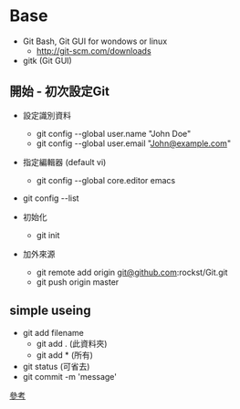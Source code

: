 # Base

* Git Bash, Git GUI for wondows or linux
	* http://git-scm.com/downloads
* gitk (Git GUI)

## 開始 - 初次設定Git

* 設定識別資料
	* git config --global user.name "John Doe"
	* git config --global user.email "John@example.com"
* 指定編輯器 (default vi)
	* git config --global core.editor emacs
* git config --list

* 初始化
	* git init
* 加外來源
	* git remote add origin git@github.com:rockst/Git.git
	* git push origin master

## simple useing

* git add filename
	* git add . (此資料夾)
	* git add * (所有)
* git status (可省去)
* git commit -m 'message'


[參考](https://git-scm.com/book/zh-tw/v1/)